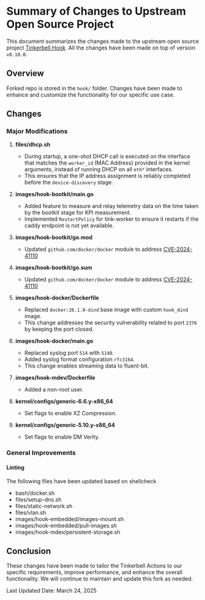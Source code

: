 # Summary of Changes to Upstream Open Source Project

This document summarizes the changes made to the upstream open source project [Tinkerbell Hook](https://github.com/tinkerbell/hook).
All the changes have been made on top of version `v0.10.0`.

## Overview

Forked repo is stored in the `hook/` folder.
Changes have been made to enhance and customize the functionality for our specific use case.

## Changes

### Major Modifications

1. **files/dhcp.sh**
    - During startup, a one-shot DHCP call is executed on the interface that matches the `worker_id` (MAC Address)
provided in the kernel arguments, instead of running DHCP on all `eth*` interfaces.
    - This ensures that the IP address assignment is reliably completed before the `device-discovery` stage.

2. **images/hook-bootkit/main.go**
    - Added feature to measure and relay telemetry data on the time taken by the bootkit stage for KPI measurement.
    - Implemented `RestartPolicy` for tink-worker to ensure it restarts if the caddy endpoint is not yet available.

3. **images/hook-bootkit/go.mod**
    - Updated `github.com/docker/docker` module to address [CVE-2024-41110](https://nvd.nist.gov/vuln/detail/cve-2024-41110)

4. **images/hook-bootkit/go.sum**
    - Updated `github.com/docker/docker` module to address [CVE-2024-41110](https://nvd.nist.gov/vuln/detail/cve-2024-41110)

5. **images/hook-docker/Dockerfile**
   - Replaced `docker:26.1.0-dind` base image with custom `hook_dind` image.
   - This change addresses the security vulnerability related to port `2376` by keeping the port closed.

6. **images/hook-docker/main.go**
   - Replaced syslog port `514` with `5140`.
   - Added syslog format configuration `rfc3164`.
   - This change enables streaming data to fluent-bit.

7. **images/hook-mdev/Dockerfile**
   - Added a non-root user.

8. **kernel/configs/generic-6.6.y-x86_64**
   - Set flags to enable XZ Compression.

9. **kernel/configs/generic-5.10.y-x86_64**
   - Set flags to enable DM Verity.

### General Improvements

#### Linting

The following files have been updated based on shellcheck

- bash/docker.sh
- files/setup-dns.sh
- files/static-network.sh
- files/vlan.sh
- images/hook-embedded/images-mount.sh
- images/hook-embedded/pull-images.sh
- images/hook-mdev/persistent-storage.sh

## Conclusion

These changes have been made to tailor the Tinkerbell Actions to our specific requirements, improve performance,
and enhance the overall functionality. We will continue to maintain and update this fork as needed.

Last Updated Date: March 24, 2025
